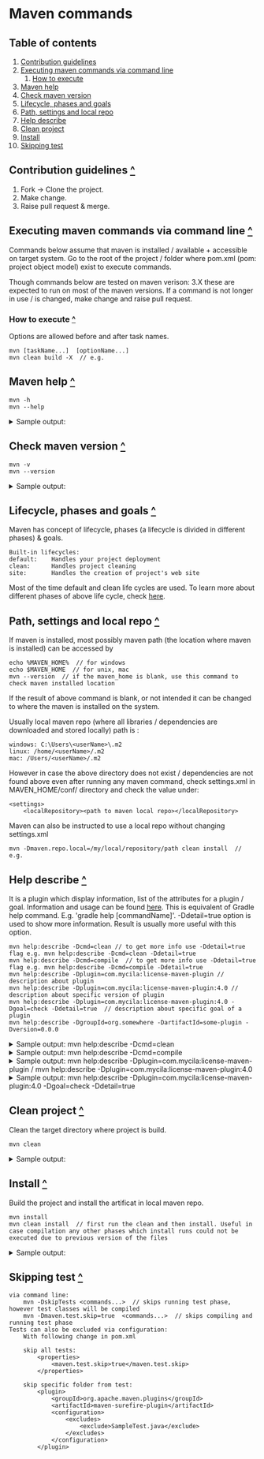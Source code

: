 # Maven commands

<a id="toc"></a>
## Table of contents

1. [Contribution guidelines](#contri_guidelines)
1. [Executing maven commands via command line](#exec_cmd)
    1. [How to execute](#how_to)
1. [Maven help](#help)
1. [Check maven version](#check_version)
1. [Lifecycle, phases and goals ](#lifecycle_phases_goals)
1. [Path, settings and local repo](#path_settings_repo)
1. [Help describe ](#help_describe)
1. [Clean project](#clean)
1. [Install](#install)
1. [Skipping test](#skipping_test)

<a id="contri_guidelines"></a>
## Contribution guidelines [^](#toc)

1. Fork -> Clone the project.
2. Make change.
3. Raise pull request & merge.

<a id="exec_cmd"></a>
## Executing maven commands via command line [^](#toc)
Commands below assume that maven is installed / available + accessible on target system.
Go to the root of the project / folder where pom.xml (pom: project object model) exist to execute commands.

Though commands below are tested on maven verison: 3.X
these are expected to run on most of the maven versions.
If a command is not longer in use / is changed, make change and raise pull request.

<a id="how_to"></a>
### How to execute [^](#toc)
Options are allowed before and after task names.
```text
mvn [taskName...]  [optionName...]
mvn clean build -X  // e.g.
```

<a id="help"></a>
## Maven help [^](#toc)

```text
mvn -h
mvn --help
```

<details>
    <summary>Sample output: </summary>

```text
usage: mvn [options] [<goal(s)>] [<phase(s)>]

Options:
 -am,--also-make                        If project list is specified, also
                                        build projects required by the
                                        list
 -amd,--also-make-dependents            If project list is specified, also
                                        build projects that depend on
                                        projects on the list
 -B,--batch-mode                        Run in non-interactive (batch)
                                        mode (disables output color)
 -b,--builder <arg>                     The id of the build strategy to
                                        use
 -C,--strict-checksums                  Fail the build if checksums don't
                                        match
 -c,--lax-checksums                     Warn if checksums don't match
 -cpu,--check-plugin-updates            Ineffective, only kept for
                                        backward compatibility
 -D,--define <arg>                      Define a system property
 -e,--errors                            Produce execution error messages
 -emp,--encrypt-master-password <arg>   Encrypt master security password
 -ep,--encrypt-password <arg>           Encrypt server password
 -f,--file <arg>                        Force the use of an alternate POM
                                        file (or directory with pom.xml)
 -fae,--fail-at-end                     Only fail the build afterwards;
                                        allow all non-impacted builds to
                                        continue
 -ff,--fail-fast                        Stop at first failure in
                                        reactorized builds
 -fn,--fail-never                       NEVER fail the build, regardless
                                        of project result
 -gs,--global-settings <arg>            Alternate path for the global
                                        settings file
 -gt,--global-toolchains <arg>          Alternate path for the global
                                        toolchains file
 -h,--help                              Display help information
 -l,--log-file <arg>                    Log file where all build output
                                        will go (disables output color)
 -llr,--legacy-local-repository         Use Maven 2 Legacy Local
```
</details>

<a id="check_version"> </a>
## Check maven version [^](#toc)

```text
mvn -v
mvn --version
```

<details>
  <summary>Sample output: </summary>

```text
Apache Maven 3.6.2 (40f52333136460af0dc0d7232c0dc0bcf0d9e117; 2019-08-27T11:06:16-04:00)
Maven home: /mnt/c/install/apache-maven-3.6.2
Java version: 11.0.8, vendor: Azul Systems, Inc., runtime: /usr/lib/jvm/zulu-11-amd64
Default locale: en, platform encoding: UTF-8
OS name: "linux", version: "5.10.60.1-microsoft-standard-wsl2", arch: "amd64", family: "unix"
```
</details>

<a id="lifecycle_phases_goals"> </a>
## Lifecycle, phases and goals [^](#toc)
Maven has concept of lifecycle, phases (a lifecycle is divided in different phases) & goals. 
```text
Built-in lifecycles: 
default:    Handles your project deployment
clean:      Handles project cleaning
site:       Handles the creation of project's web site
```
Most of the time default and clean life cycles are used.
To learn more about different phases of above life cycle, check [here](https://maven.apache.org/guides/introduction/introduction-to-the-lifecycle.html#Lifecycle_Reference).


<a id="path_settings_repo"> </a>
## Path, settings and local repo [^](#toc)
If maven is installed, most possibly maven path (the location where maven is installed) can be accessed by
```text
echo %MAVEN_HOME%  // for windows
echo $MAVEN_HOME  // for unix, mac
mvn --version  // if the maven_home is blank, use this command to check maven installed location
```
If the result of above command is blank, or not intended it can be changed to where the maven is installed on the system.

Usually local maven repo (where all libraries / dependencies are downloaded and stored locally) path is : 

```text
windows: C:\Users\<userName>\.m2
linux: /home/<userName>/.m2
mac: /Users/<userName>/.m2
```

However in case the above directory does not exist / dependencies are not found above even after running any maven command, check settings.xml in MAVEN_HOME/conf/ directory and check the value under:

```text
<settings>
    <localRepository><path to maven local repo></localRepository>
```

Maven can also be instructed to use a local repo without changing settings.xml

```text
mvn -Dmaven.repo.local=/my/local/repository/path clean install  // e.g.
```
<a id="help_describe"> </a>
## Help describe [^](#toc)
It is a plugin which display information, list of the attributes for a plugin / goal.
Information and usage can be found [here](https://maven.apache.org/plugins/maven-help-plugin/describe-mojo.html).
This is equivalent of Gradle help command. E.g. 'gradle help [commandName]'.
-Ddetail=true option is used to show more information. Result is usually more useful with this option.
```text
mvn help:describe -Dcmd=clean // to get more info use -Ddetail=true flag e.g. mvn help:describe -Dcmd=clean -Ddetail=true
mvn help:describe -Dcmd=compile  // to get more info use -Ddetail=true flag e.g. mvn help:describe -Dcmd=compile -Ddetail=true
mvn help:describe -Dplugin=com.mycila:license-maven-plugin // description about plugin
mvn help:describe -Dplugin=com.mycila:license-maven-plugin:4.0 // description about specific version of plugin
mvn help:describe -Dplugin=com.mycila:license-maven-plugin:4.0 -Dgoal=check -Ddetail=true  // description about specific goal of a plugin
mvn help:describe -DgroupId=org.somewhere -DartifactId=some-plugin -Dversion=0.0.0
```

<details>
  <summary>Sample output: mvn help:describe -Dcmd=clean </summary>

```text
[INFO] --- maven-help-plugin:3.1.0:describe (default-cli) @ pinot ---
[INFO] 'clean' is a phase within the 'clean' lifecycle, which has the following phases:
* pre-clean: Not defined
* clean: org.apache.maven.plugins:maven-clean-plugin:2.5:clean
* post-clean: Not defined
```
</details>

<details>
  <summary>Sample output: mvn help:describe -Dcmd=compile </summary>

```text
[INFO] --- maven-help-plugin:3.1.0:describe (default-cli) @ pinot ---
[INFO] 'compile' is a phase corresponding to this plugin:

It is a part of the lifecycle for the POM packaging 'pom'. This lifecycle includes the following phases:
* validate: Not defined
* initialize: Not defined
* generate-sources: Not defined
* process-sources: Not defined
* generate-resources: Not defined
* process-resources: Not defined
* compile: Not defined
* process-classes: Not defined
* generate-test-sources: Not defined
* process-test-sources: Not defined
* generate-test-resources: Not defined
* process-test-resources: Not defined
* test-compile: Not defined
* process-test-classes: Not defined
* test: Not defined
* prepare-package: Not defined
* package: Not defined
* pre-integration-test: Not defined
* integration-test: Not defined
* post-integration-test: Not defined
* verify: Not defined
* install: org.apache.maven.plugins:maven-install-plugin:2.4:install
* deploy: org.apache.maven.plugins:maven-deploy-plugin:2.7:deploy
```
</details>

<details>
  <summary>Sample output: mvn help:describe -Dplugin=com.mycila:license-maven-plugin / mvn help:describe -Dplugin=com.mycila:license-maven-plugin:4.0 </summary>

```text
[INFO] --- maven-help-plugin:3.1.0:describe (default-cli) @ pinot ---
[INFO] com.mycila:license-maven-plugin:4.0

Name: license-maven-plugin
Description: Maven 2 plugin to check and update license headers in source
  files
Group Id: com.mycila
Artifact Id: license-maven-plugin
Version: 4.0
Goal Prefix: license

This plugin has 4 goals:

license:check
  Description: Check if the source files of the project have a valid license
    header

license:format
  Description: Reformat files with a missing header to add it

license:help
  Description: Display help information on license-maven-plugin.
    Call mvn license:help -Ddetail=true -Dgoal=<goal-name> to display parameter
    details.

license:remove
  Description: Remove the specified header from source files

For more information, run 'mvn help:describe [...] -Ddetail'
```
</details>

<details>
  <summary>Sample output: mvn help:describe -Dplugin=com.mycila:license-maven-plugin:4.0 -Dgoal=check -Ddetail=true </summary>

```text
[INFO] --- maven-help-plugin:3.1.0:describe (default-cli) @ pinot ---
[INFO] Mojo: 'license:check'
license:check
  Description: Check if the source files of the project have a valid license
    header
  Implementation: com.mycila.maven.plugin.license.LicenseCheckMojo
  Language: java
  Bound to phase: verify

  Available parameters:

    aggregate (Default: false)
      User property: license.aggregate
      You can set this flag to true if you want to check the headers for all
      modules of your project. Only used for multi-modules projects, to check
      for example the header licenses from the parent module for all sub
      modules.

    concurrencyFactor (Default: 1.5)
      User property: license.concurrencyFactor
      Maven license plugin uses concurrency to check license headers. This
      factor is used to control the number of threads used to check. The rule
      is:
      <nThreads> = <number of cores> * concurrencyFactor
      The default is 1.5.

    defaultBasedir (Default: ${basedir})
      Alias: basedir
      Required: true
      User property: license.basedir
      The base directory, in which to search for project files. This is named
      `defaultBaseDirectory` as it will be used as the default value for the
      base directory. This default value can be overridden in each LicenseSet
.
.
.
```
</details>

<a id="clean"> </a>
## Clean project [^](#toc)
Clean the target directory where project is build.
```text
mvn clean
```

<details>
  <summary>Sample output: </summary>

```text
[INFO] Scanning for projects...
[INFO] ------------------------------------------------------------------------
[INFO] Detecting the operating system and CPU architecture
[INFO] ------------------------------------------------------------------------
[INFO] os.detected.name: linux
[INFO] os.detected.arch: x86_64
[INFO] os.detected.version: 5.10
[INFO] os.detected.version.major: 5
[INFO] os.detected.version.minor: 10
[INFO] os.detected.release: ubuntu
[INFO] os.detected.release.version: 20.04
[INFO] os.detected.release.like.ubuntu: true
[INFO] os.detected.release.like.debian: true
[INFO] os.detected.classifier: linux-x86_64
[INFO] ------------------------------------------------------------------------
[INFO] Reactor Build Order:
[INFO]
[INFO] Pinot                                                              [pom]
[INFO] Pinot Service Provider Interface                                   [jar]
[INFO] Pinot Segment Service Provider Interface                           [jar]
[INFO] Pinot Plugins                                                      [pom]
[INFO] Pinot Metrics                                                      [pom]
[INFO] Pinot Yammer Metrics                                               [jar]
.
.
.
[INFO] -----------------------< org.apache.pinot:pinot >-----------------------
[INFO] Building Pinot 0.10.0-SNAPSHOT                                    [1/63]
[INFO] --------------------------------[ pom ]---------------------------------
[INFO]
[INFO] --- maven-clean-plugin:3.1.0:clean (default-clean) @ pinot ---
[INFO] Deleting /mnt/c/Users/Ankit Singh/git/ankit_repo/pinot/target
[INFO]
[INFO] ---------------------< org.apache.pinot:pinot-spi >---------------------
[INFO] Building Pinot Service Provider Interface 0.10.0-SNAPSHOT         [2/63]
[INFO] --------------------------------[ jar ]---------------------------------
[INFO]
[INFO] --- maven-clean-plugin:3.1.0:clean (default-clean) @ pinot-spi ---
[INFO]
[INFO] -----------------< org.apache.pinot:pinot-segment-spi >-----------------
[INFO] Building Pinot Segment Service Provider Interface 0.10.0-SNAPSHOT [3/63]
.
.
.
[INFO] Pinot .............................................. SUCCESS [  0.273 s]
[INFO] Pinot Service Provider Interface ................... SUCCESS [  0.017 s]
[INFO] Pinot Segment Service Provider Interface ........... SUCCESS [  0.012 s]
[INFO] Pinot Plugins ...................................... SUCCESS [  0.010 s]
.
.
.
[INFO] ------------------------------------------------------------------------
[INFO] BUILD SUCCESS
[INFO] ------------------------------------------------------------------------
[INFO] Total time:  3.585 s
[INFO] Finished at: 2022-01-04T11:29:46-05:00
[INFO] ------------------------------------------------------------------------
```
</details>

<a id="install"> </a>
## Install [^](#toc)
Build the project and install the artificat in local maven repo.
```text
mvn install
mvn clean install  // first run the clean and then install. Useful in case compilation any other phases which install runs could not be executed due to previous version of the files
```
<details>
    <summary>Sample output: </summary>

```text
[INFO] Scanning for projects...
[INFO] ------------------------------------------------------------------------
[INFO] Detecting the operating system and CPU architecture
[INFO] ------------------------------------------------------------------------
[INFO] os.detected.name: linux
[INFO] os.detected.arch: x86_64
[INFO] os.detected.version: 5.10
[INFO] os.detected.version.major: 5
[INFO] os.detected.version.minor: 10
[INFO] os.detected.release: ubuntu
[INFO] os.detected.release.version: 20.04
[INFO] os.detected.release.like.ubuntu: true
[INFO] os.detected.release.like.debian: true
[INFO] os.detected.classifier: linux-x86_64
[INFO] ------------------------------------------------------------------------
[INFO] Reactor Build Order:
[INFO]
[INFO] Pinot                                                              [pom]
[INFO] Pinot Service Provider Interface                                   [jar]
[INFO] Pinot Segment Service Provider Interface                           [jar]
[INFO] Pinot Plugins                                                      [pom]
[INFO] Pinot Metrics                                                      [pom]
.
.
.
[INFO] -----------------------< org.apache.pinot:pinot >-----------------------
[INFO] Building Pinot 0.10.0-SNAPSHOT                                    [1/63]
[INFO] --------------------------------[ pom ]---------------------------------
[INFO]
[INFO] --- maven-checkstyle-plugin:3.1.2:check (checkstyle) @ pinot ---
[INFO]
```

</details>

<a id="skipping_test"> </a>
## Skipping test [^](#toc)
```text
via command line:
    mvn -DskipTests <commands...>  // skips running test phase, however test classes will be compiled
    mvn -Dmaven.test.skip=true  <commands...>  // skips compiling and running test phase
Tests can also be excluded via configuration:
    With following change in pom.xml

    skip all tests:
        <properties>
            <maven.test.skip>true</maven.test.skip>
        </properties>

    skip specific folder from test:
        <plugin>
            <groupId>org.apache.maven.plugins</groupId>
            <artifactId>maven-surefire-plugin</artifactId>
            <configuration>
                <excludes>
                    <exclude>SampleTest.java</exclude>
                </excludes>
            </configuration>
        </plugin>
```